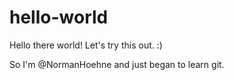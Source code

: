 # hello-world
Hello there world! Let's try this out. :)


So I'm @NormanHoehne and just began to learn git.
